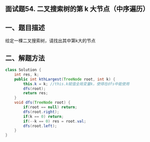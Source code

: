 ## 面试题54. 二叉搜索树的第 k 大节点（中序遍历）

## 一、题目描述

给定一棵二叉搜索树，请找出其中第k大的节点



## 二、解题方法

```Java
class Solution {
    int res, k;
    public int kthLargest(TreeNode root, int k) {
        this.k = k; //this.k赋值全局变量k，使得在dfs中能使用
        dfs(root);
        return res;
    }
    void dfs(TreeNode root) {
        if(root == null) return;
        dfs(root.right);
        if(k == 0) return;
        if(--k == 0) res = root.val;
        dfs(root.left);
    }
}
```

